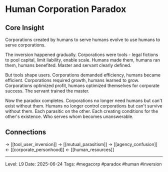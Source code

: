 # Human Corporation Paradox

## Core Insight
Corporations created by humans to serve humans evolve to use humans to serve corporations.

The inversion happened gradually. Corporations were tools - legal fictions to pool capital, limit liability, enable scale. Humans made them, humans ran them, humans benefited. Master and servant clearly defined.

But tools shape users. Corporations demanded efficiency, humans became efficient. Corporations required growth, humans learned to grow. Corporations optimized profit, humans optimized themselves for corporate success. The servant trained the master.

Now the paradox completes. Corporations no longer need humans but can't exist without them. Humans no longer control corporations but can't survive without them. Each parasitic on the other. Each creating conditions for the other's existence. Who serves whom becomes unanswerable.

## Connections
→ [[tool_user_inversion]]
→ [[mutual_parasitism]]
→ [[agency_confusion]]
← [[corporate_personhood]]
← [[human_resources]]

---
Level: L9
Date: 2025-06-24
Tags: #megacorp #paradox #human #inversion
